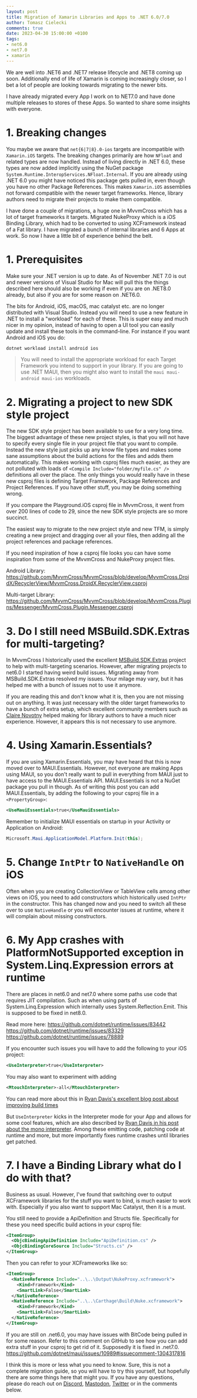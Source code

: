 ```yaml
---
layout: post
title: Migration of Xamarin Libraries and Apps to .NET 6.0/7.0
author: Tomasz Cielecki
comments: true
date: 2023-04-30 15:00:00 +0100
tags:
- net6.0
- net7.0
- xamarin
---
```


We are well into .NET6 and .NET7 release lifecycle and .NET8 coming up soon. Additionally end of life of Xamarin is coming
increasingly closer, so I bet a lot of people are looking towards migrating to the newer bits.

I have already migrated every App I work on to NET7.0 and have done multiple releases to stores of these Apps. So wanted to share some insights with everyone.

# 1. Breaking changes

You maybe we aware that `net{6|7|8}.0-ios` targets are incompatible with `Xamarin.iOS` targets. The breaking changes primarily are how `NFloat` and related types are now handled. Instead of living directly in .NET 6.0, these types are now added implicitly using the NuGet package `System.Runtime.InteropServices.NFloat.Internal`. If you are already using .NET 6.0 you might have noticed this package gets pulled in, even though you have no other Package References.
This makes `Xamarin.iOS` assemblies not forward compatible with the newer target frameworks. Hence, library authors need to migrate their projects to make them compatible.

I have done a couple of migrations, a huge one in MvvmCross which has a lot of target frameworks it targets. Migrated NukeProxy which is a iOS Binding Library, which had to be converted to using XCFramework instead of a Fat library. I have migrated a bunch of internal libraries and 6 Apps at work. So now I have a little bit of experience behind the belt.

# 1. Prerequisites
Make sure your .NET version is up to date. As of November .NET 7.0 is out and newer versions of Visual Studio for Mac will pull this the things described here should also be working if even if you are on .NET8.0 already, but also if you are for some reason on .NET6.0.

The bits for Android, iOS, macOS, mac catalyst etc. are no longer distributed with Visual Studio. Instead you will need to use a new feature in .NET to install a "workload" for each of these. This is super easy and much nicer in my opinion, instead of having to open a UI tool you can easily update and install these tools in the command-line. For instance if you want Android and iOS you do:

```bash
dotnet workload install android ios
```

> You will need to install the appropriate workload for each Target Framework you intend to support in your library. If you are going to use .NET MAUI, then you might also want to install the `maui maui-android maui-ios` workloads.

# 2. Migrating a project to new SDK style project

The new SDK style project has been available to use for a very long time. The biggest advantage of these new project styles, is that you will not have to specify every single file in your project file that you want to compile. Instead the new style just picks up any know file types and makes some sane assumptions about the build actions for the files and adds them automatically.
This makes working with csproj files much easier, as they are not polluted with loads of `<Compile Include="folder/myfile.cs" />` definitions all over the place. The only things you would really have in these new csproj files is defining Target Framework, Package References and Project References. If you have other stuff, you may be doing something wrong.

If you compare the Playground.iOS csproj file in MvvmCross, it went from over 200 lines of code to 29, since the new SDK style projects are so more succinct.

The easiest way to migrate to the new project style and new TFM, is simply creating a new project and dragging over all your files, then adding all the project references and package references.

If you need inspiration of how a csproj file looks you can have some inspiration from some of the MvvmCross and NukeProxy project files.

Android Library: https://github.com/MvvmCross/MvvmCross/blob/develop/MvvmCross.DroidX/RecyclerView/MvvmCross.DroidX.RecyclerView.csproj

Multi-target Library: https://github.com/MvvmCross/MvvmCross/blob/develop/MvvmCross.Plugins/Messenger/MvvmCross.Plugin.Messenger.csproj

# 3. Do I still need MSBuild.SDK.Extras for multi-targeting?

In MvvmCross I historically used the excellent [MSBuild.SDK.Extras](https://github.com/novotnyllc/MSBuildSdkExtras) project to help with multi-targeting scenarios. However, after migrating projects to net6.0 I started having weird build issues. Migrating away from MSBuild.SDK.Extras resolved my issues.
Your milage may vary, but it has helped me with a bunch of issues not to use it anymore.

If you are reading this and don't know what it is, then you are not missing out on anything. It was just necessary with the older target frameworks to have a bunch of extra setup, which excellent community members such as [Claire Novotny](https://github.com/novotnyllc) helped making for library authors to have a much nicer experience. However, it appears this is not necessary to use anymore.

# 4. Using Xamarin.Essentials?

If you are using Xamarin.Essentials, you may have heard that this is now moved over to MAUI.Essentials. However, not everyone are making Apps using MAUI, so you don't really want to pull in everything from MAUI just to have access to the MAUI.Essentials API.
MAUI.Essentials is not a NuGet package you pull in though. As of writing this post you can add MAUI.Essentials, by adding the following to your csproj file in a `<PropertyGroup>`:

```xml
<UseMauiEssentials>true</UseMauiEssentials>
```

Remember to initialize MAUI essentials on startup in your Activity or Application on Android:

```csharp
Microsoft.Maui.ApplicationModel.Platform.Init(this);
```

# 5. Change `IntPtr` to `NativeHandle` on iOS

Often when you are creating CollectionView or TableView cells among other views on iOS, you need to add constructors which historically used `IntPtr` in the constructor. This has changed now and you need to switch all these over to use `NativeHandle` or you will encounter issues at runtime, where it will complain about missing constructors.

# 6. My App crashes with PlatformNotSupported exception in System.Linq.Expression errors at runtime

There are places in net6.0 and net7.0 where some paths use code that requires JIT compilation. Such as when using parts of System.Linq.Expression which internally uses System.Reflection.Emit. This is supposed to be fixed in net8.0.

Read more here:
https://github.com/dotnet/runtime/issues/83442
https://github.com/dotnet/runtime/issues/83329
https://github.com/dotnet/runtime/issues/78889

If you encounter such issues you will have to add the following to your iOS project:

```xml
<UseInterpreter>true</UseInterpreter>
```

You may also want to experiment with adding

```xml
<MtouchInterpreter>-all</MtouchInterpreter>
```

You can read more about this in [Ryan Davis's excellent blog post about improving build times](https://ryandavis.io/improving-dotnet-ios-release-build-times-on-apple-silicon/)

But `UseInterpreter` kicks in the Interpreter mode for your App and allows for some cool features, which are also described by [Ryan Davis in his post about the mono interpreter](https://ryandavis.io/practical-uses-for-the-mono-interpreter/). Among these emitting code, patching code at runtime and more, but more importantly fixes runtime crashes until libraries get patched.

# 7. I have a Binding Library what do I do with that?

Business as usual. However, I've found that switching over to output XCFramework libraries for the stuff you want to bind, is much easier to work with. Especially if you also want to support Mac Catalyst, then it is a must.

You still need to provide a ApiDefinition and Structs file. Specifically for these you need specific build actions in your csproj file:

```xml
<ItemGroup>
  <ObjcBindingApiDefinition Include="ApiDefinition.cs" />
  <ObjcBindingCoreSource Include="Structs.cs" />
</ItemGroup>
```

Then you can refer to your XCFrameworks like so:

```xml
<ItemGroup>
  <NativeReference Include="..\..\Output\NukeProxy.xcframework">
    <Kind>Framework</Kind>
    <SmartLink>False</SmartLink>
  </NativeReference>
  <NativeReference Include="..\..\Carthage\Build\Nuke.xcframework">
    <Kind>Framework</Kind>
    <SmartLink>False</SmartLink>
  </NativeReference>
</ItemGroup>
```

If you are still on .net6.0, you may have issues with BitCode being pulled in for some reason. Refer to this comment on GitHub to see how you can add extra stuff in your csproj to get rid of it. Supposedly it is fixed in .net7.0. https://github.com/dotnet/maui/issues/10989#issuecomment-1304317816


I think this is more or less what you need to know. Sure, this is not a complete migration guide, so you will have to try this yourself, but hopefully there are some things here that might you.
If you have any questions, please do reach out on [Discord](BaronOfCheese#5834), [Mastodon](https://fosstodon.org/@Cheesebaron), [Twitter](https://twitter.com/Cheesebaron) or in the comments below.